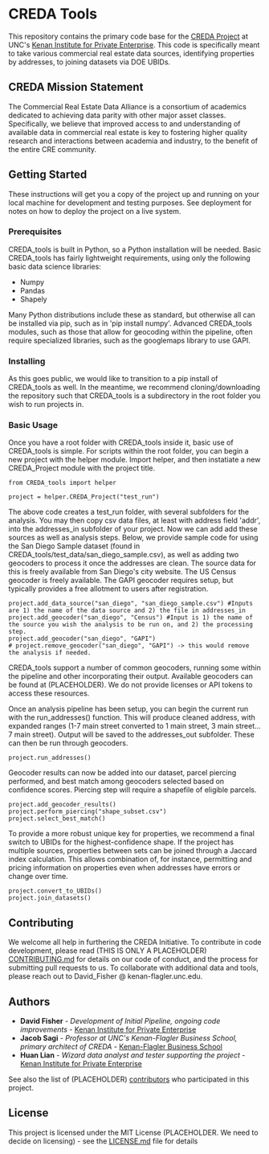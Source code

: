 # CREDA Tools

This repository contains the primary code base for the [CREDA Project](https://kenaninstitute.unc.edu/publication/commercial-real-estate-data-towards-parity-with-other-asset-classes-a-report-on-the-progress-of-the-commercial-real-estate-data-alliance-creda/) at UNC's [Kenan Institute for Private Enterprise](https://kenaninstitute.unc.edu/). This code is specifically meant to take various commercial real estate data sources, identifying properties by addresses, to joining datasets via DOE UBIDs.

## CREDA Mission Statement

The Commercial Real Estate Data Alliance is a consortium of academics dedicated to achieving data parity with other major asset classes. Specifically, we believe that improved access to and understanding of available data in commercial real estate is key to fostering higher quality research and interactions between academia and industry, to the benefit of the entire CRE community.

## Getting Started

These instructions will get you a copy of the project up and running on your local machine for development and testing purposes. See deployment for notes on how to deploy the project on a live system.

### Prerequisites

CREDA_tools is built in Python, so a Python installation will be needed. Basic CREDA_tools has fairly lightweight requirements, using only the following basic data science libraries:

* Numpy
* Pandas
* Shapely

Many Python distributions include these as standard, but otherwise all can be installed via pip, such as in 'pip install numpy'. Advanced CREDA_tools modules, such as those that allow for geocoding within the pipeline, often require specialized libraries, such as the googlemaps library to use GAPI.

### Installing

As this goes public, we would like to transition to a pip install of CREDA_tools as well. In the meantime, we recommend cloning/downloading the repository such that CREDA_tools is a subdirectory in the root folder you wish to run projects in.



<!--- ## Running the tests

Explain how to run the automated tests for this system

### Break down into end to end tests

Explain what these tests test and why

```
Give an example
```

### And coding style tests

Explain what these tests test and why

```
Give an example
```
-->

### Basic Usage
Once you have a root folder with CREDA_tools inside it, basic use of CREDA_tools is simple. For scripts within the root folder, you can begin a new project with the helper module. Import helper, and then instatiate a new CREDA_Project module with the project title.
```
from CREDA_tools import helper

project = helper.CREDA_Project("test_run")
```

The above code creates a test_run folder, with several subfolders for the analysis. You may then copy csv data files, at least with address field 'addr', into the addresses_in subfolder of your project. Now we can add add these sources as well as analysis steps. Below, we provide sample code for using the San Diego Sample dataset (found in CREDA_tools/test_data/san_diego_sample.csv), as well as adding two geocoders to process it once the addresses are clean. The source data for this is freely available from San Diego's city website. The US Census geocoder is freely available. The GAPI geocoder requires setup, but typically provides a free allotment to users after registration.
```
project.add_data_source("san_diego", "san_diego_sample.csv") #Inputs are 1) the name of the data source and 2) the file in addresses_in
project.add_geocoder("san_diego", "Census") #Input is 1) the name of the source you wish the analysis to be run on, and 2) the processing step.
project.add_geocoder("san_diego", "GAPI")
# project.remove_geocoder("san_diego", "GAPI") -> this would remove the analysis if needed.
```
CREDA_tools support a number of common geocoders, running some within the pipeline and other incorporating their output. Available geocoders can be found at (PLACEHOLDER). We do not provide licenses or API tokens to access these resources.

Once an analysis pipeline has been setup, you can begin the current run with the run_addresses() function. This will produce cleaned address, with expanded ranges (1-7 main street converted to 1 main street, 3 main street... 7 main street). Output will be saved to the addresses_out subfolder. These can then be run through geocoders.
```
project.run_addresses()
```

Geocoder results can now be added into our dataset, parcel piercing performed, and best match among geocoders selected based on confidence scores. Piercing step will require a shapefile of eligible parcels.

```
project.add_geocoder_results()
project.perform_piercing("shape_subset.csv")
project.select_best_match()
```

To provide a more robust unique key for properties, we recommend a final switch to UBIDs for the highest-confidence shape. If the project has multiple sources, properties between sets can be joined through a Jaccard index calculation. This allows combination of, for instance, permitting and pricing information on properties even when addresses have errors or change over time.

```
project.convert_to_UBIDs()
project.join_datasets()
```

## Contributing

We welcome all help in furthering the CREDA Initiative. To contribute in code development, please read (THIS IS ONLY A PLACEHOLDER) [CONTRIBUTING.md](https://gist.github.com/PurpleBooth/b24679402957c63ec426) for details on our code of conduct, and the process for submitting pull requests to us. To collaborate with additional data and tools, please reach out to David_Fisher @ kenan-flagler.unc.edu.

## Authors

* **David Fisher** - *Development of Initial Pipeline, ongoing code improvements* - [Kenan Institute for Private Enterprise](https://kenaninstitute.unc.edu/)
* **Jacob Sagi** - *Professor at UNC's Kenan-Flagler Business School, primary architect of CREDA* - [Kenan-Flagler Business School](https://www.kenan-flagler.unc.edu/faculty/directory/jacob-sagi/)
* **Huan Lian** - *Wizard data analyst and tester supporting the project* - [Kenan Institute for Private Enterprise](https://kenaninstitute.unc.edu/)

See also the list of (PLACEHOLDER) [contributors](https://github.com/your/project/contributors) who participated in this project.

## License

This project is licensed under the MIT License (PLACEHOLDER. We need to decide on licensing) - see the [LICENSE.md](LICENSE.md) file for details
